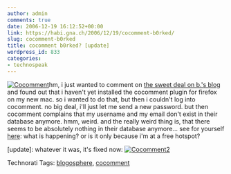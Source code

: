 ```yaml
---
author: admin
comments: true
date: 2006-12-19 16:12:52+00:00
link: https://habi.gna.ch/2006/12/19/cocomment-b0rked/
slug: cocomment-b0rked
title: cocomment b0rked? [update]
wordpress_id: 833
categories:
- technospeak
---
```


[![Cocomment](https://habi.gna.ch/wp-content/uploads/2006/12/cocomment-tm.jpg)](https://habi.gna.ch/wp-content/uploads/2006/12/cocomment.jpg)hm, i just wanted to comment on [the sweet deal on b.'s blog](http://www.bernhardseefeld.ch/archives/000117.html) and found out that i haven't yet installed the cocomment plugin for firefox on my new mac. so i wanted to do that, but then i couldn't log into cocomment. no big deal, i'll just let me send a new password. but then cocomment complains that my username and my email don't exist in their database anymore. hmm, weird.
and the really weird thing is, that there seems to be absolutely nothing in their database anymore... see for yourself [here](http://www.cocomment.com/explore):
what is happening? or is it only because i'm at a free hotspot?

[update]: whatever it was, it's fixed now:
[![Cocomment2](https://habi.gna.ch/wp-content/uploads/2006/12/cocomment2-tm.jpg)](https://habi.gna.ch/wp-content/uploads/2006/12/cocomment2.jpg)



Technorati Tags: [blogosphere](http://www.technorati.com/tag/blogosphere), [cocomment](http://www.technorati.com/tag/cocomment)
